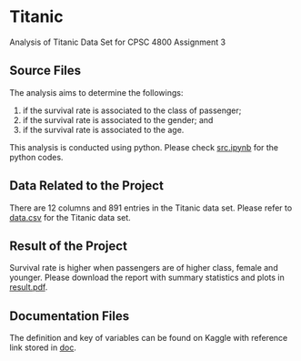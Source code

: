 # Titanic
Analysis of Titanic Data Set for CPSC 4800 Assignment 3

## Source Files
The analysis aims to determine the followings:
1) if the survival rate is associated to the class of passenger;
2) if the survival rate is associated to the gender; and
3) if the survival rate is associated to the age.

This analysis is conducted using python. Please check [src.ipynb](src.ipynb) for the python codes.


## Data Related to the Project
There are 12 columns and 891 entries in the Titanic data set. Please refer to [data.csv](data.csv) for the Titanic data set.

## Result of the Project
Survival rate is higher when passengers are of higher class, female and younger.
Please download the report with summary statistics and plots in [result.pdf](result.pdf).


## Documentation Files
The definition and key of variables can be found on Kaggle with reference link stored in [doc](doc).
